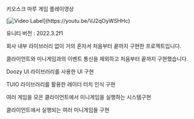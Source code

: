 키오스크 마루 게임 플레이영상

[![Video Label]([http://img.youtube.com/vi/](https://youtu.be/VJ2qOyWSHHc)/0.jpg)](https://youtu.be/VJ2qOyWSHHc)

유니티 버전 : 2022.3.2f1

회사 내부 라이브러리 없이 거의 혼자서 처음부터 끝까지 구현한 프로젝트입니다.

클라이언트와 미니게임과의 이벤트 통신을 제외하고 처음부터 끝까지 구현했습니다.

Doozy UI 라이브러리를 사용한 UI 구현

TUIO 라이브러리를 활용한 레이더 터치 인식 구현

여러 게임을 모은 클라이언트에서 미니게임을 실행하는 시스템구현

클라이언트에서 실행되는 여러 미니게임들 구현
